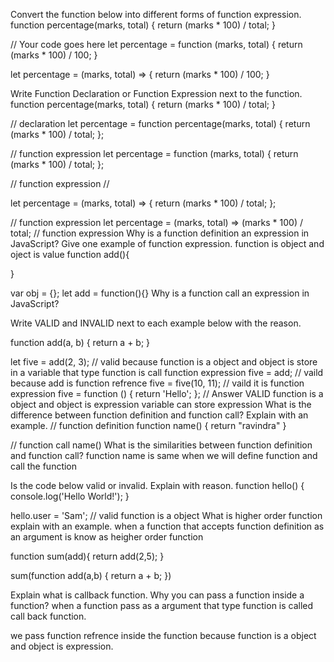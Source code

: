Convert the function below into different forms of function expression.
function percentage(marks, total) {
  return (marks * 100) / total;
}

// Your code goes here
let percentage = function (marks, total) {
  return (marks * 100) / 100;
}

let percentage =  (marks, total) => {
  return (marks * 100) / 100;
}


Write Function Declaration or Function Expression next to the function.
function percentage(marks, total) {
  return (marks * 100) / total;
}

// declaration
let percentage = function percentage(marks, total) {
  return (marks * 100) / total;
};

// function expression
let percentage = function (marks, total) {
  return (marks * 100) / total;
};

// function expression
//

let percentage = (marks, total) => {
  return (marks * 100) / total;
};

// function expression
let percentage = (marks, total) => (marks * 100) / total;
// function expression
Why is a function definition an expression in JavaScript? Give one example of function expression. function is object and oject is value
function add(){

}

var obj = {};
let add  = function(){}
Why is a function call an expression in JavaScript?

Write VALID and INVALID next to each example below with the reason.

function add(a, b) {
  return a + b;
}

let five = add(2, 3); // valid because function is a object and object is store in a variable that type function is call function expression
five = add; // vaild because add is function refrence 
five = five(10, 11); // vaild it is function expression 
five = function () {
  return 'Hello';
}; // Answer  VALID function is a object and object is expression variable can store expression 
What is the difference between function definition and function call? Explain with an example.
// function definition
function name() {
  return "ravindra"
}


// function call 
name()
What is the similarities between function definition and function call?
function name is same when we will define function and call the function

Is the code below valid or invalid. Explain with reason.
function hello() {
  console.log('Hello World!');
}

hello.user = 'Sam'; // valid function is a object 
What is higher order function explain with an example.
when a function that accepts function definition as an argument is know as heigher order function

function sum(add){
  return add(2,5);
}

sum(function add(a,b)  {
  return a + b;
})

Explain what is callback function. Why you can pass a function inside a function?
when a function pass as a argument that type function is called call back function.

we pass function refrence inside the function because function is a object and object is expression.